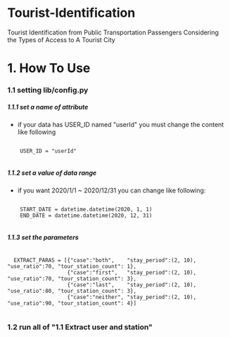 # Tourist-Identification
Tourist Identification from Public Transportation Passengers Considering the Types of Access to A Tourist City

# 1. How To Use
### 1.1 setting lib/config.py
##### 1.1.1 set a name of attribute
  * if your data has USER_ID named "userId" you must change the content like following
  <pre><code>
    USER_ID = "userId"
  </code></pre>
  
##### 1.1.2 set a value of data range
  * if you want 2020/1/1 ~ 2020/12/31 you can change like following:
  <pre><code>
    START_DATE = datetime.datetime(2020, 1, 1)
    END_DATE = datetime.datetime(2020, 12, 31)
  </code></pre>

##### 1.1.3 set the parameters
  <pre><code>
  EXTRACT_PARAS = [{"case":"both",    "stay_period":(2, 10), "use_ratio":70, "tour_station_count": 1},
                   {"case":"first",   "stay_period":(2, 10), "use_ratio":70, "tour_station_count": 3},
                   {"case":"last",    "stay_period":(2, 10), "use_ratio":80, "tour_station_count": 3},
                   {"case":"neither", "stay_period":(2, 10), "use_ratio":90, "tour_station_count": 4}]
  </code></pre>

### 1.2 run all of "1.1 Extract user and station"
